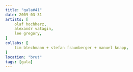 ```yaml
---
title: "gala#41"
date: 2009-03-31
artists: [
    olaf hochherz,
    alexandr vatagin,
    lee gregory,
]
collabs: [
    tim blechmann + stefan fraunberger + manuel knapp,
]
location: "brut"
tags: [gala]
---
```

